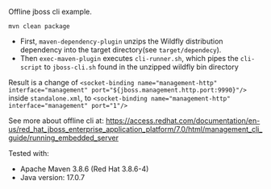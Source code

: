 Offline jboss cli example.

`mvn clean package`
 - First, `maven-dependency-plugin` unzips the Wildfly distribution dependency into the target directory(see `target/dependecy`).
 - Then `exec-maven-plugin` executes `cli-runner.sh`, which pipes the `cli-script` to `jboss-cli.sh` found in the unzipped wildfly bin directory

Result is a change of `<socket-binding name="management-http" interface="management" port="${jboss.management.http.port:9990}"/>` inside `standalone.xml`,
 to `<socket-binding name="management-http" interface="management" port="1"/>`


See more about offline cli at:
https://access.redhat.com/documentation/en-us/red_hat_jboss_enterprise_application_platform/7.0/html/management_cli_guide/running_embedded_server



Tested with:
 - Apache Maven 3.8.6 (Red Hat 3.8.6-4)
 - Java version: 17.0.7
